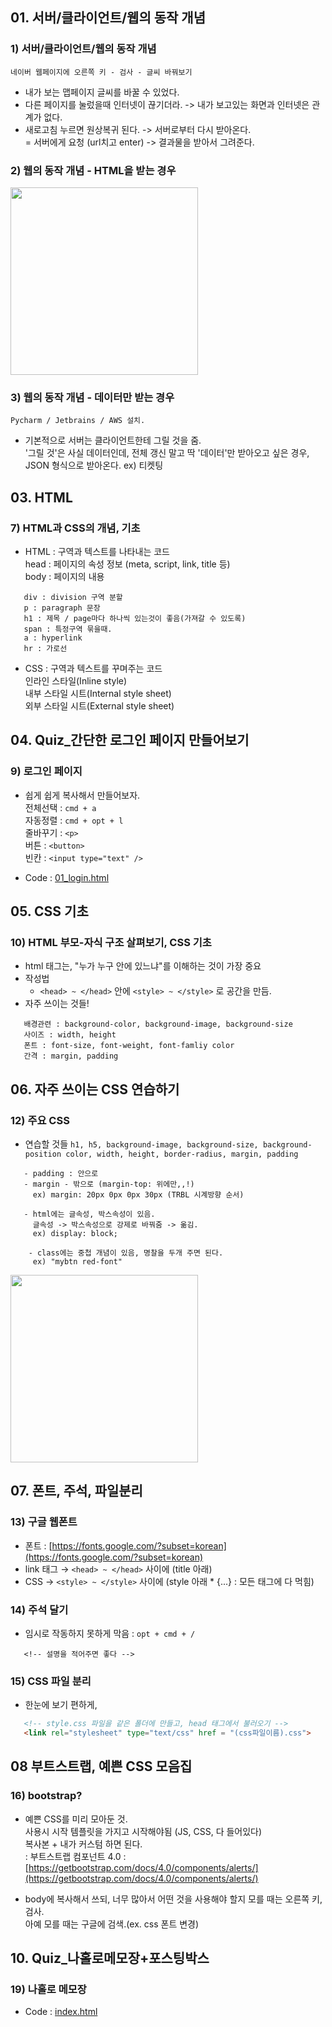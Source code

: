 ## 01. 서버/클라이언트/웹의 동작 개념
### 1) 서버/클라이언트/웹의 동작 개념
`네이버 웹페이지에 오른쪽 키 - 검사 - 글씨 바꿔보기`
- 내가 보는 맵페이지 글씨를 바꿀 수 있었다.
- 다른 페이지를 눌렀을때 인터넷이 끊기더라. -> 내가 보고있는 화면과 인터넷은 관계가 없다.
- 새로고침 누르면 원상복귀 된다. -> 서버로부터 다시 받아온다.
<br> = 서버에게 요청 (url치고 enter) -> 결과물을 받아서 그려준다.

### 2) 웹의 동작 개념 - HTML을 받는 경우
<img src="https://user-images.githubusercontent.com/89369520/130933118-f96d5855-b11a-4a90-8f3b-32454eb6f134.png" height="300">

### 3) 웹의 동작 개념 - 데이터만 받는 경우
`Pycharm / Jetbrains / AWS 설치.`
- 기본적으로 서버는 클라이언트한테 그릴 것을 줌.
<br> '그릴 것'은 사실 데이터인데, 전체 갱신 말고 딱 '데이터'만 받아오고 싶은 경우,
<br> JSON 형식으로 받아온다. ex) 티켓팅

## 03. HTML
### 7) HTML과 CSS의 개념, 기초
- HTML : 구역과 텍스트를 나타내는 코드
<br> head : 페이지의 속성 정보 (meta, script, link, title 등)
<br> body : 페이지의 내용
```
   div : division 구역 분할 
   p : paragraph 문장
   h1 : 제목 / page마다 하나씩 있는것이 좋음(가져갈 수 있도록)
   span : 특정구역 묶을때.
   a : hyperlink
   hr : 가로선
```
- CSS : 구역과 텍스트를 꾸며주는 코드
<br> 인라인 스타일(Inline style)
<br> 내부 스타일 시트(Internal style sheet)
<br> 외부 스타일 시트(External style sheet)

## 04. Quiz_간단한 로그인 페이지 만들어보기
### 9) 로그인 페이지
- 쉽게 쉽게 복사해서 만들어보자.
<br> 전체선택 : `cmd + a`
<br> 자동정렬 : `cmd + opt + l`
<br> 줄바꾸기 : `<p>`
<br> 버튼 : `<button>`
<br> 빈칸 : `<input type="text" />`

- Code : [01_login.html](https://github.com/2nchanter/SCC_Beginner_class/blob/main/frontend_prac/01_login.html)

## 05. CSS 기초
### 10) HTML 부모-자식 구조 살펴보기, CSS 기초
- html 태그는, "누가 누구 안에 있느냐"를 이해하는 것이 가장 중요
- 작성법
	- `<head> ~ </head>` 안에 `<style> ~ </style>` 로 공간을 만듬.
- 자주 쓰이는 것들!
```
   배경관련 : background-color, background-image, background-size
   사이즈 : width, height
   폰트 : font-size, font-weight, font-famliy color
   간격 : margin, padding
```

## 06. 자주 쓰이는 CSS 연습하기
### 12) 주요 CSS
- 연습할 것들
`h1, h5, background-image, background-size, background-position
color, width, height, border-radius, margin, padding`
```
   - padding : 안으로
   - margin - 밖으로 (margin-top: 위에만,,!)
     ex) margin: 20px 0px 0px 30px (TRBL 시계방향 순서)
 
   - html에는 글속성, 박스속성이 있음.
     글속성 -> 박스속성으로 강제로 바꿔줌 -> 옮김.
     ex) display: block;
      
    - class에는 중첩 개념이 있음, 명찰을 두개 주면 된다.
     ex) "mybtn red-font"
```
<img src="https://user-images.githubusercontent.com/89369520/130935054-c83c9a48-d3b6-47bd-958b-f5e2037294f2.png" height="300">

## 07. 폰트, 주석, 파일분리
### 13) 구글 웹폰트
- 폰트 : [https://fonts.google.com/?subset=korean](https://fonts.google.com/?subset=korean)
- link 태그 → `<head> ~ </head>` 사이에 (title 아래)
- CSS → `<style> ~ </style>` 사이에 (style 아래 * {...} : 모든 태그에 다 먹힘)
### 14) 주석 달기
- 임시로 작동하지 못하게 막음
  : `opt + cmd + /`
```
   <!-- 설명을 적어주면 좋다 -->
```
### 15) CSS 파일 분리
- 한눈에 보기 편하게,
```html
   <!-- style.css 파일을 같은 폴더에 만들고, head 태그에서 불러오기 -->
   <link rel="stylesheet" type="text/css" href = "(css파일이름).css">
```

## 08 부트스트랩, 예쁜 CSS 모음집
### 16) bootstrap?

- 예쁜 CSS를 미리 모아둔 것.
<br> 사용시 시작 템플릿을 가지고 시작해야됨 (JS, CSS, 다 들어있다)
<br> 복사본 + 내가 커스텀 하면 된다.
<br> : 부트스트랩 컴포넌트 4.0 :   [https://getbootstrap.com/docs/4.0/components/alerts/](https://getbootstrap.com/docs/4.0/components/alerts/)

- body에 복사해서 쓰되, 너무 많아서 어떤 것을 사용해야 할지 모를 때는 오른쪽 키, 검사.
<br> 아예 모를 때는 구글에 검색.(ex. css 폰트 변경)

## 10. Quiz_나홀로메모장+포스팅박스
### 19) 나홀로 메모장
- Code : [index.html](https://github.com/2nchanter/SCC_Beginner_class/blob/main/frontend_prac/index.html)
